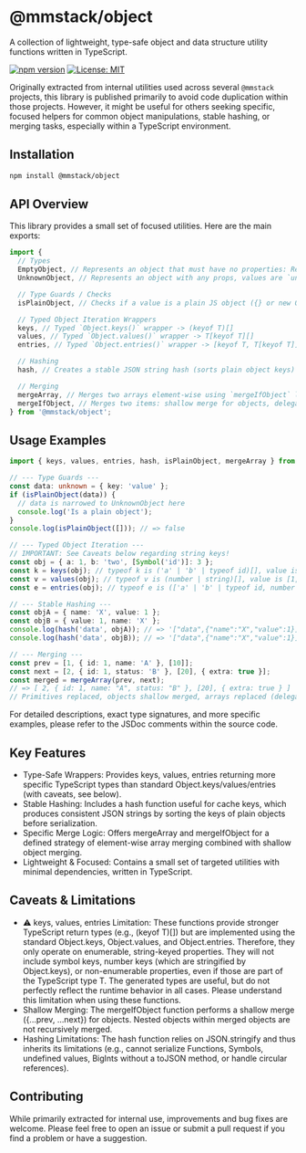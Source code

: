 # @mmstack/object

A collection of lightweight, type-safe object and data structure utility functions written in TypeScript.

[![npm version](https://badge.fury.io/js/%40mmstack%2Fobject.svg)](https://badge.fury.io/js/%40mmstack%2Fobject)
[![License: MIT](https://img.shields.io/badge/License-MIT-yellow.svg)](https://opensource.org/licenses/MIT)

Originally extracted from internal utilities used across several `@mmstack` projects, this library is published primarily to avoid code duplication within those projects. However, it might be useful for others seeking specific, focused helpers for common object manipulations, stable hashing, or merging tasks, especially within a TypeScript environment.

## Installation

```bash
npm install @mmstack/object
```

## API Overview

This library provides a small set of focused utilities. Here are the main exports:

```typescript
import {
  // Types
  EmptyObject, // Represents an object that must have no properties: Record<PropertyKey, never>
  UnknownObject, // Represents an object with any props, values are `unknown`: Record<PropertyKey, unknown>

  // Type Guards / Checks
  isPlainObject, // Checks if a value is a plain JS object ({} or new Object())

  // Typed Object Iteration Wrappers
  keys, // Typed `Object.keys()` wrapper -> (keyof T)[]
  values, // Typed `Object.values()` wrapper -> T[keyof T][]
  entries, // Typed `Object.entries()` wrapper -> [keyof T, T[keyof T]][]

  // Hashing
  hash, // Creates a stable JSON string hash (sorts plain object keys)

  // Merging
  mergeArray, // Merges two arrays element-wise using `mergeIfObject` logic
  mergeIfObject, // Merges two items: shallow merge for objects, delegates arrays, else returns 'next'
} from '@mmstack/object';
```

## Usage Examples

```typescript
import { keys, values, entries, hash, isPlainObject, mergeArray } from '@mmstack/object';

// --- Type Guards ---
const data: unknown = { key: 'value' };
if (isPlainObject(data)) {
  // data is narrowed to UnknownObject here
  console.log('Is a plain object');
}
console.log(isPlainObject([])); // => false

// --- Typed Object Iteration ---
// IMPORTANT: See Caveats below regarding string keys!
const obj = { a: 1, b: 'two', [Symbol('id')]: 3 };
const k = keys(obj); // typeof k is ('a' | 'b' | typeof id)[], value is ['a', 'b']
const v = values(obj); // typeof v is (number | string)[], value is [1, 'two']
const e = entries(obj); // typeof e is (['a' | 'b' | typeof id, number | string])[], value is [['a', 1], ['b', 'two']]

// --- Stable Hashing ---
const objA = { name: 'X', value: 1 };
const objB = { value: 1, name: 'X' };
console.log(hash('data', objA)); // => '["data",{"name":"X","value":1}]' (Keys sorted)
console.log(hash('data', objB)); // => '["data",{"name":"X","value":1}]' (Identical hash)

// --- Merging ---
const prev = [1, { id: 1, name: 'A' }, [10]];
const next = [2, { id: 1, status: 'B' }, [20], { extra: true }];
const merged = mergeArray(prev, next);
// => [ 2, { id: 1, name: "A", status: "B" }, [20], { extra: true } ]
// Primitives replaced, objects shallow merged, arrays replaced (delegated), extra element added from `next`.
```

For detailed descriptions, exact type signatures, and more specific examples, please refer to the JSDoc comments within the source code.

## Key Features

- Type-Safe Wrappers: Provides keys<T>, values<T>, entries<T> returning more specific TypeScript types than standard Object.keys/values/entries (with caveats, see below).
- Stable Hashing: Includes a hash function useful for cache keys, which produces consistent JSON strings by sorting the keys of plain objects before serialization.
- Specific Merge Logic: Offers mergeArray and mergeIfObject for a defined strategy of element-wise array merging combined with shallow object merging.
- Lightweight & Focused: Contains a small set of targeted utilities with minimal dependencies, written in TypeScript.

## Caveats & Limitations

- ⚠️ keys, values, entries Limitation: These functions provide stronger TypeScript return types (e.g., (keyof T)[]) but are implemented using the standard Object.keys, Object.values, and Object.entries. Therefore, they only operate on enumerable, string-keyed properties. They will not include symbol keys, number keys (which are stringified by Object.keys), or non-enumerable properties, even if those are part of the TypeScript type T. The generated types are useful, but do not perfectly reflect the runtime behavior in all cases. Please understand this limitation when using these functions.
- Shallow Merging: The mergeIfObject function performs a shallow merge ({...prev, ...next}) for objects. Nested objects within merged objects are not recursively merged.
- Hashing Limitations: The hash function relies on JSON.stringify and thus inherits its limitations (e.g., cannot serialize Functions, Symbols, undefined values, BigInts without a toJSON method, or handle circular references).

## Contributing

While primarily extracted for internal use, improvements and bug fixes are welcome. Please feel free to open an issue or submit a pull request if you find a problem or have a suggestion.

